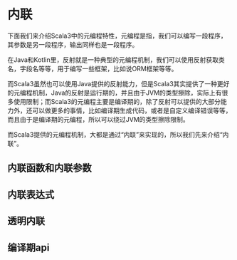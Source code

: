 # 内联

下面我们来介绍Scala3中的元编程特性，元编程是指，我们可以编写一段程序，其参数是另一段程序，输出同样也是一段程序。

在Java和Kotlin里，反射就是一种典型的元编程机制，我们可以使用反射获取类名，字段名等等，用于编写一些框架，比如说ORM框架等等。

而Scala3虽然也可以使用Java提供的反射能力，但是Scala3其实提供了一种更好的元编程机制，Java的反射是运行期的，并且由于JVM的类型擦除，实际上有很多使用限制；而Scala3的元编程主要是编译期的，除了反射可以提供的大部分能力外，还可以做更多的事情，比如编译期生成代码，或者是自定义编译错误等等，而且由于是编译期的元编程，所以可以绕过JVM的类型擦除限制。

而Scala3提供的元编程机制，大都是通过“内联”来实现的，所以我们先来介绍“内联”。

## 内联函数和内联参数

## 内联表达式

## 透明内联

## 编译期api